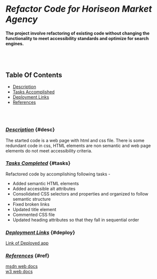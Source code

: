 # *Refactor Code for Horiseon Market Agency*

#### The project involve refactoring of existing code without changing the functionality to meet accessibility standards and optimize for search engines.
<br>
<br>



## Table Of Contents
- [Description](#desc)
- [Tasks Accomplished](#tasks)
- [Deployment Links](#deploy)
- [References](#ref)
<br>
<br>

### <u>*Description*</u> {#desc}
The started code is a web page with html and css file. There is some redundant code in css, HTML elements are non semantic and web page elements do not meet accessibility criteria. 


### <u>*Tasks Completed*</u> {#tasks}
Refactored code by accomplishing following tasks -
* Added semantic HTML elements
* Added accessible alt attributes
* Consolidated CSS selectors and properties and organized to follow semantic structure
* Fixed broken links
* Updated title element
* Commented CSS file
* Updated heading attributes so that they fall in sequential order


### <u>*Deployment Links*</u> {#deploy}
[Link of Deployed app ](https://anud22.github.io/module1Challenge/#online-reputation-management)

### <u>*References*</u> {#ref}
[msdn web docs](https://developer.mozilla.org/en-US/docs/Web/HTML)
<br>
[w3 web docs](https://www.w3schools.com/)
